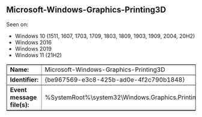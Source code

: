 ## Microsoft-Windows-Graphics-Printing3D

Seen on:
* Windows 10 (1511, 1607, 1703, 1709, 1803, 1809, 1903, 1909, 2004, 20H2)
* Windows 2016
* Windows 2019
* Windows 11 (21H2)

<table border="1" class="docutils">
  <tbody>
    <tr>
      <td><b>Name:</b></td>
      <td>Microsoft-Windows-Graphics-Printing3D</td>
    </tr>
    <tr>
      <td><b>Identifier:</b></td>
      <td>{be967569-e3c8-425b-ad0e-4f2c790b1848}</td>
    </tr>
    <tr>
      <td><b>Event message file(s):</b></td>
      <td>%SystemRoot%\system32\Windows.Graphics.Printing.3D.dll</td>
    </tr>
  </tbody>
</table>

&nbsp;

